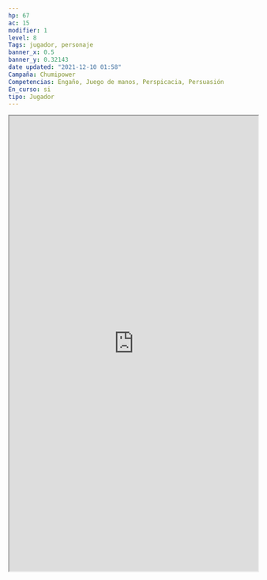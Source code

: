 ```yaml
---
hp: 67
ac: 15
modifier: 1
level: 8
Tags: jugador, personaje
banner_x: 0.5
banner_y: 0.32143
date updated: "2021-12-10 01:58"
Campaña: Chumipower
Competencias: Engaño, Juego de manos, Perspicacia, Persuasión
En_curso: si
tipo: Jugador
---
```


<iframe
    height = 920
    width = 100%
    padding = 0 0
    margins = 0 0
    src="https://www.dndbeyond.com/characters/72648966"</iframe>

## Background
Noble

## Descripción

Elenatarii esta entrando su edad adulta. Las visiones de su trance están cambiando entre sus vidas pasadas y la actual.

Segunda de 3 hermanos: Lariel, Legolas y Arwen (muerta) Su padre Beanonn es un erudito respetado entre la comunidad. Su madre Kimala es una clériga de gran Importancia en el templo de Aumanator. Era miembro de los Clerigos que cuidaban el templo y forma parte de La fé de [[Amaunator]].

Hace cosa de 1 año descubristeis que el poder del regalo de Aumaunator comenzó a debilitarse y decidiste irte para buscar una solución.

# Preguntas

1. **¿Cuáles son las creencias fundamentales de tu personaje?**
	Cree en el respeto la responsabilidad de la nobleza.

2. **¿Qué relación tiene tu personaje con sus padres y hermanos?**
	No se lleva bien con su padre, ya que el queria barones y tiene una gran admiración a su madre. Con sus hermanos se lleva muy bien y le defienden cuando su padre la reprimia por que no queria que fuera sacerdotisa.

3. **¿Qué opina tu personaje sobre la nobleza?**
	De joven se dejo llevar por el poder de su familia, pero la muerte de su hermana la hizo replantearse las cosas.

4. **Describe la apariencia de tu personaje: Ropas, armadura, cicatrizes…**
	Como en la foto

5. **¿Cuál es el objetivo actual de tu personaje? Resumido en una frase.**
	Restaurar el Regalo de [[Amaunator]]

6. **¿Cuál es el mayor error que ha cometido tu personaje?**

7. **¿Cuál es el mayor miedo de tu personaje? ¿Es profundo o irracional?**
	Su mayor miedo es que le ocurra algo a sus hermanos.

8. **¿Cuál es el motivo por el que tu personaje esta con el resto del grupo?**
	Te empiezas a quedar sin fondos y con el grupo puedes ganar dinero, hacer el bien y viajar para intentar buscar la explicación de por que se debilita la esfera del templo.

9. **¿A tu personaje le importa la opinion de los demas? ¿Cómo se adapta a la gente de su alrededor?**
	Le importa lo que opine la gente y como puede afectar al nombre de su familia.

10. **¿Si a tu personaje se le regalara un deseo para que lo usaria?**
	Si tuviera un deseo seria revivir a su hermana.

## Historia
<iframe
border=0
frameborder=0
height=900px
width=95%  
src=https://docs.google.com/document/d/1LHvPpgWWqG-MIBfooxSiCyK6Ddx4P8iApPXN-QNPIu4/edit?usp=sharing></iframe>

